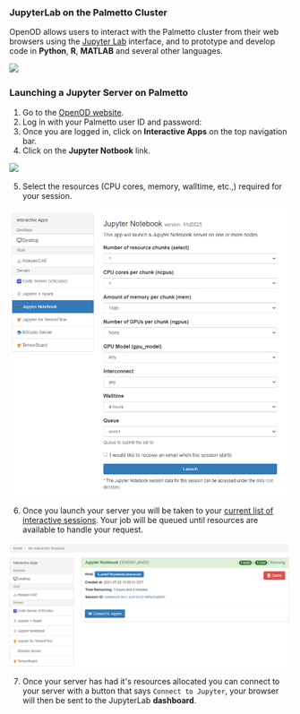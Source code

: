 ### JupyterLab on the Palmetto Cluster

OpenOD allows users to interact with the Palmetto cluster
from their web browsers using the [Jupyter Lab](http://jupyter.org/) interface,
and to prototype and develop code in **Python**, **R**, **MATLAB** and several other languages.

<img src="../../images/ood/apps/jupyter/jupyterlab.png" style="width:1000px">

### Launching a Jupyter Server on Palmetto

1. Go to the [OpenOD website](https://openod02.palmetto.clemson.edu/).
2. Log in with your Palmetto user ID and password:
3. Once you are logged in, click on **Interactive Apps** on the top navigation bar.
4. Click on the **Jupyter Notbook** link.


<img src="../../images/ood/apps//jupyter/jupyter_selection.png" style="width:600px">

5. Select the resources (CPU cores, memory, walltime, etc.,) required for your session.

<img src="../../../images/ood/apps/jupyter/jupyter_queue.png" style="width:600px">

6. Once you launch your server you will be taken to your [current list of interactive sessions](https://openod02.palmetto.clemson.edu/pun/sys/dashboard/batch_connect/sessions "current list of interactive sessions"). Your job will be queued until resources are available to handle your request.


<img src="../../../images/ood/apps/jupyter/jupyter_startup.png" style="width:600px">

7. Once your server has had it's resources allocated you can connect to your server with a button that says `Connect to Jupyter`, your browser will then be sent to the JupyterLab **dashboard**.







